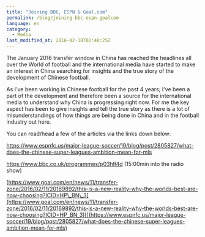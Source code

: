 ```yaml
---
title: "Joining BBC, ESPN & Goal.com"
permalink: /blog/joining-bbc-espn-goalcom
language: en
category:
  - Media
last_modified_at: 2016-02-18T02:48:25Z
---
```


The January 2016 transfer window in China has reached the headlines all over the World of football and the international media have started to make an interest in China searching for insights and the true story of the development of Chinese football.

As I've been working in Chinese football for the past 4 years; I've been a part of the development and therefore been a source for the international media to understand why China is progressing right now. For me the key aspect has been to give insights and tell the true story as there is a lot of misunderstandings of how things are being done in China and in the football industry out here.

You can read/head a few of the articles via the links down below:

<https://www.espnfc.us/major-league-soccer/19/blog/post/2805827/what-does-the-chinese-super-leagues-ambition-mean-for-mls>

<https://www.bbc.co.uk/programmes/p03hlf4d> (15:00min into the radio show)

[https://www.goal.com/en/news/11/transfer-zone/2016/02/11/20169892/this-is-a-new-reality-why-the-worlds-best-are-now-choosing?ICID=HP\_BN\_3](https://www.goal.com/en/news/11/transfer-zone/2016/02/11/20169892/this-is-a-new-reality-why-the-worlds-best-are-now-choosing?ICID=HP_BN_3​)[](https://www.espnfc.us/major-league-soccer/19/blog/post/2805827/what-does-the-chinese-super-leagues-ambition-mean-for-mls)

